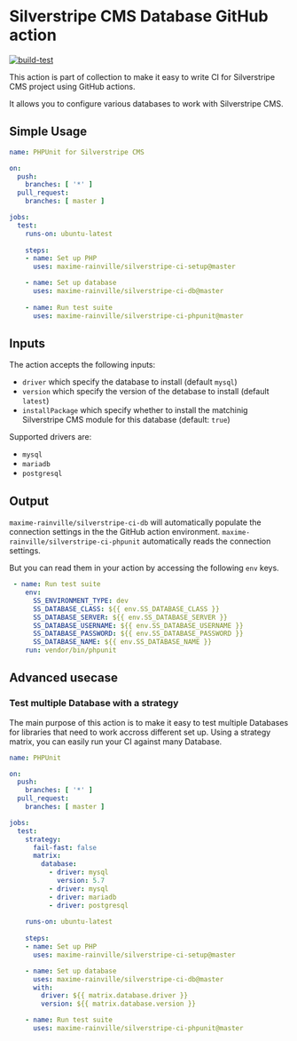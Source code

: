 # Silverstripe CMS Database GitHub action

[![build-test](https://github.com/maxime-rainville/silverstripe-ci-db/actions/workflows/workflow.yml/badge.svg)](https://github.com/maxime-rainville/silverstripe-ci-db/actions/workflows/workflow.yml)

This action is part of collection to make it easy to write CI for Silverstripe CMS project using GitHub actions.

It allows you to configure various databases to work with Silverstripe CMS.

## Simple Usage

```yml
name: PHPUnit for Silverstripe CMS

on:
  push:
    branches: [ '*' ]
  pull_request:
    branches: [ master ]

jobs:
  test:
    runs-on: ubuntu-latest
    
    steps:
    - name: Set up PHP
      uses: maxime-rainville/silverstripe-ci-setup@master

    - name: Set up database
      uses: maxime-rainville/silverstripe-ci-db@master
      
    - name: Run test suite
      uses: maxime-rainville/silverstripe-ci-phpunit@master
```

## Inputs

The action accepts the following inputs:
- `driver` which specify the database to install (default `mysql`)
- `version` which specify the version of the detabase to install (default `latest`)
- `installPackage` which specify whether to install the matchinig Silverstripe CMS module for this database (default: `true`)

Supported drivers are:
- `mysql`
- `mariadb`
- `postgresql`

## Output

`maxime-rainville/silverstripe-ci-db` will automatically populate the connection settings in the the GitHub action environment. `maxime-rainville/silverstripe-ci-phpunit` automatically reads the connection settings.

But you can read them in your action by accessing the following `env` keys.
```yml
 - name: Run test suite
    env:
      SS_ENVIRONMENT_TYPE: dev
      SS_DATABASE_CLASS: ${{ env.SS_DATABASE_CLASS }}
      SS_DATABASE_SERVER: ${{ env.SS_DATABASE_SERVER }}
      SS_DATABASE_USERNAME: ${{ env.SS_DATABASE_USERNAME }}
      SS_DATABASE_PASSWORD: ${{ env.SS_DATABASE_PASSWORD }}
      SS_DATABASE_NAME: ${{ env.SS_DATABASE_NAME }}
    run: vendor/bin/phpunit
```

## Advanced usecase


### Test multiple Database with a strategy

The main purpose of this action is to make it easy to test multiple Databases for libraries that need to work accross different set up. Using a strategy matrix, you can easily run your CI against many Database.

```yml
name: PHPUnit

on:
  push:
    branches: [ '*' ]
  pull_request:
    branches: [ master ]

jobs:
  test:
    strategy:
      fail-fast: false
      matrix:
        database:
          - driver: mysql
            version: 5.7
          - driver: mysql
          - driver: mariadb
          - driver: postgresql
    
    runs-on: ubuntu-latest
    
    steps:
    - name: Set up PHP
      uses: maxime-rainville/silverstripe-ci-setup@master

    - name: Set up database
      uses: maxime-rainville/silverstripe-ci-db@master
      with:
        driver: ${{ matrix.database.driver }}
        version: ${{ matrix.database.version }}

    - name: Run test suite
      uses: maxime-rainville/silverstripe-ci-phpunit@master
```